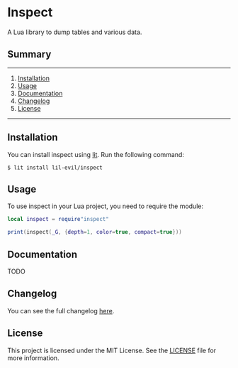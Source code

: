 # Inspect

A Lua library to dump tables and various data.

## Summary
---
1. [Installation](#Installation)
2. [Usage](#Usage)
3. [Documentation](#Documentation)
4. [Changelog](#Changelog)
5. [License](#License)
---

## Installation

You can install inspect using [lit](https://github.com/luvit/lit). Run the following command:

```shell
$ lit install lil-evil/inspect
```

## Usage

To use inspect in your Lua project, you need to require the module:

```lua
local inspect = require"inspect"

print(inspect(_G, {depth=1, color=true, compact=true}))
```

## Documentation

TODO

## Changelog
You can see the full changelog [here](./changelog.md).

## License
This project is licensed under the MIT License. See the [LICENSE](./LICENSE) file for more information.
